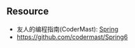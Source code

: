 
## Resource
* 友人的编程指南(CoderMast): [Spring](https://www.codermast.com/spring-series/spring/)
* https://github.com/codermast/Spring6